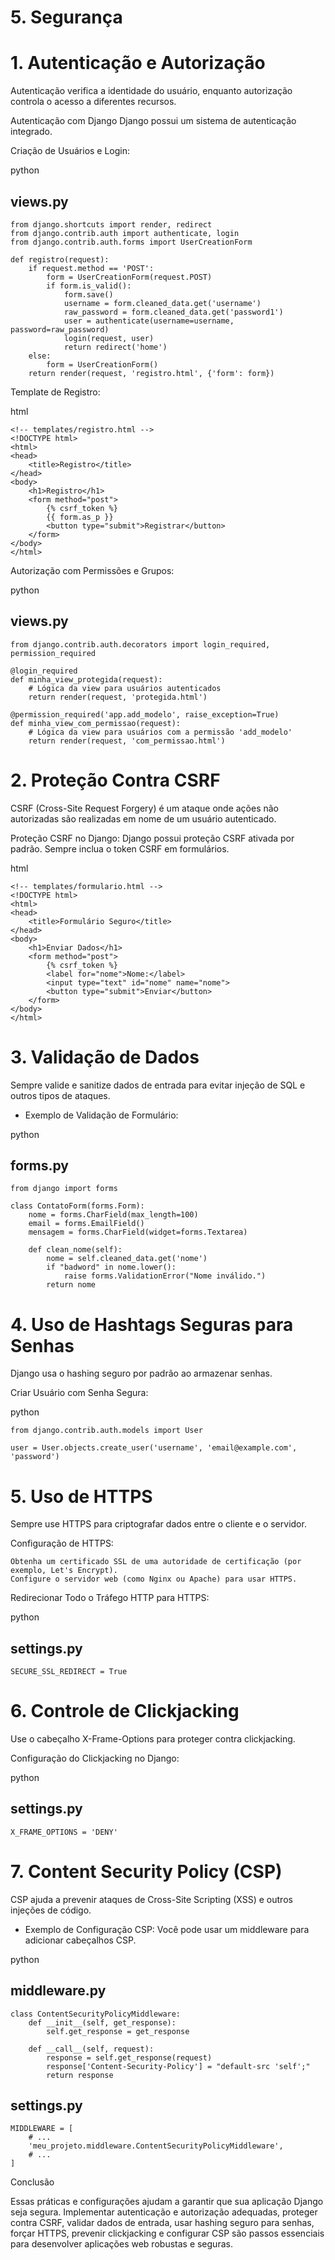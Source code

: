 # 5. Segurança
# 1. Autenticação e Autorização

Autenticação verifica a identidade do usuário, enquanto autorização controla o acesso a diferentes recursos.

Autenticação com Django
Django possui um sistema de autenticação integrado.

Criação de Usuários e Login:

python

## views.py
    from django.shortcuts import render, redirect
    from django.contrib.auth import authenticate, login
    from django.contrib.auth.forms import UserCreationForm

    def registro(request):
        if request.method == 'POST':
            form = UserCreationForm(request.POST)
            if form.is_valid():
                form.save()
                username = form.cleaned_data.get('username')
                raw_password = form.cleaned_data.get('password1')
                user = authenticate(username=username, password=raw_password)
                login(request, user)
                return redirect('home')
        else:
            form = UserCreationForm()
        return render(request, 'registro.html', {'form': form})

Template de Registro:

html

    <!-- templates/registro.html -->
    <!DOCTYPE html>
    <html>
    <head>
        <title>Registro</title>
    </head>
    <body>
        <h1>Registro</h1>
        <form method="post">
            {% csrf_token %}
            {{ form.as_p }}
            <button type="submit">Registrar</button>
        </form>
    </body>
    </html>

Autorização com Permissões e Grupos:

python

## views.py
    from django.contrib.auth.decorators import login_required, permission_required

    @login_required
    def minha_view_protegida(request):
        # Lógica da view para usuários autenticados
        return render(request, 'protegida.html')

    @permission_required('app.add_modelo', raise_exception=True)
    def minha_view_com_permissao(request):
        # Lógica da view para usuários com a permissão 'add_modelo'
        return render(request, 'com_permissao.html')

# 2. Proteção Contra CSRF

CSRF (Cross-Site Request Forgery) é um ataque onde ações não autorizadas  são realizadas em nome de um usuário autenticado.

Proteção CSRF no Django:
Django possui proteção CSRF ativada por padrão. Sempre inclua o token CSRF em formulários.

html

    <!-- templates/formulario.html -->
    <!DOCTYPE html>
    <html>
    <head>
        <title>Formulário Seguro</title>
    </head>
    <body>
        <h1>Enviar Dados</h1>
        <form method="post">
            {% csrf_token %}
            <label for="nome">Nome:</label>
            <input type="text" id="nome" name="nome">
            <button type="submit">Enviar</button>
        </form>
    </body>
    </html>

# 3. Validação de Dados

Sempre valide e sanitize dados de entrada para evitar injeção de SQL e outros tipos de ataques.

- Exemplo de Validação de Formulário:

python

## forms.py
    from django import forms

    class ContatoForm(forms.Form):
        nome = forms.CharField(max_length=100)
        email = forms.EmailField()
        mensagem = forms.CharField(widget=forms.Textarea)

        def clean_nome(self):
            nome = self.cleaned_data.get('nome')
            if "badword" in nome.lower():
                raise forms.ValidationError("Nome inválido.")
            return nome

# 4. Uso de Hashtags Seguras para Senhas

Django usa o hashing seguro por padrão ao armazenar senhas.

Criar Usuário com Senha Segura:

python

    from django.contrib.auth.models import User

    user = User.objects.create_user('username', 'email@example.com', 'password')

# 5. Uso de HTTPS

Sempre use HTTPS para criptografar dados entre o cliente e o servidor.

Configuração de HTTPS:

    Obtenha um certificado SSL de uma autoridade de certificação (por exemplo, Let's Encrypt).
    Configure o servidor web (como Nginx ou Apache) para usar HTTPS.

Redirecionar Todo o Tráfego HTTP para HTTPS:

python

## settings.py
    SECURE_SSL_REDIRECT = True

# 6. Controle de Clickjacking

Use o cabeçalho X-Frame-Options para proteger contra clickjacking.

Configuração do Clickjacking no Django:

python

## settings.py
    X_FRAME_OPTIONS = 'DENY'

# 7. Content Security Policy (CSP)

CSP ajuda a prevenir ataques de Cross-Site Scripting (XSS) e outros injeções de código.

- Exemplo de Configuração CSP:
Você pode usar um middleware para adicionar cabeçalhos CSP.

python

## middleware.py
    class ContentSecurityPolicyMiddleware:
        def __init__(self, get_response):
            self.get_response = get_response

        def __call__(self, request):
            response = self.get_response(request)
            response['Content-Security-Policy'] = "default-src 'self';"
            return response

## settings.py
    MIDDLEWARE = [
        # ...
        'meu_projeto.middleware.ContentSecurityPolicyMiddleware',
        # ...
    ]

Conclusão

Essas práticas e configurações ajudam a garantir que sua aplicação Django seja segura. Implementar autenticação e autorização adequadas, proteger contra CSRF, validar dados de entrada, usar hashing seguro para senhas, forçar HTTPS, prevenir clickjacking e configurar CSP são passos essenciais para desenvolver aplicações web robustas e seguras.
